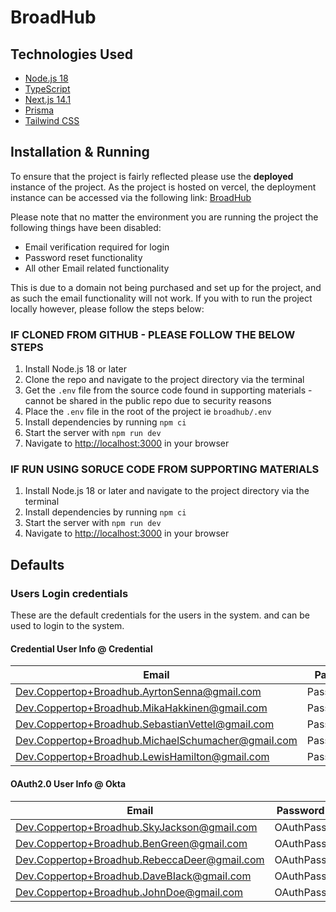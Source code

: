 # BroadHub
## Technologies Used
- [Node.js 18](https://nodejs.org/en/) 
- [TypeScript](https://www.typescriptlang.org/) 
- [Next.js 14.1](https://nextjs.org/) 
- [Prisma](https://www.prisma.io/) 
- [Tailwind CSS](https://tailwindcss.com/) 

## Installation & Running
To ensure that the project is fairly reflected please use the **deployed** instance of the project. As the project is hosted on vercel, the deployment instance can be accessed via the following link: [BroadHub](https://broadhub.vercel.app/)

Please note that no matter the environment you are running the project the following things have been disabled:
 - Email verification required for login 
 - Password reset functionality
 - All other Email related functionality

 This is due to a domain not being purchased and set up for the project, and as such the email functionality will not work.
If you with to run the project locally however, please follow the steps below:

### IF CLONED FROM GITHUB - PLEASE FOLLOW THE BELOW STEPS
1. Install Node.js 18 or later
2. Clone the repo and navigate to the project directory via the terminal
3. Get the `.env` file from the source code found in supporting materials - cannot be shared in the public repo due to security reasons
4. Place the `.env` file in the root of the project ie `broadhub/.env`
5. Install dependencies by running `npm ci`
6. Start the server with `npm run dev`
7. Navigate to [http://localhost:3000](http://localhost:3000) in your browser


### IF RUN USING SORUCE CODE FROM SUPPORTING MATERIALS
1. Install Node.js 18 or later and navigate to the project directory via the terminal
2. Install dependencies by running `npm ci`
3. Start the server with `npm run dev`
4. Navigate to [http://localhost:3000](http://localhost:3000) in your browser

## Defaults
### Users Login credentials
These are the default credentials for the users in the system. and can be used to login to the system.

#### Credential User Info @ Credential 
| Email             | Password  |
| ----------------- | --------- |
| Dev.Coppertop+Broadhub.AyrtonSenna@gmail.com | Password@1 |
| Dev.Coppertop+Broadhub.MikaHakkinen@gmail.com | Password@1 |
| Dev.Coppertop+Broadhub.SebastianVettel@gmaiI.com | Password@1 |
| Dev.Coppertop+Broadhub.MichaelSchumacher@gmaiI.com | Password@1 |
| Dev.Coppertop+Broadhub.LewisHamilton@gmail.com | Password@1 |

#### OAuth2.0 User Info @ Okta 
| Email             | Password  |
| ----------------- | --------- |
| Dev.Coppertop+Broadhub.SkyJackson@gmail.com | OAuthPass |
| Dev.Coppertop+Broadhub.BenGreen@gmail.com | OAuthPass |
| Dev.Coppertop+Broadhub.RebeccaDeer@gmaiI.com | OAuthPass |
| Dev.Coppertop+Broadhub.DaveBIack@gmaiI.com | OAuthPass |
| Dev.Coppertop+Broadhub.JohnDoe@gmail.com | OAuthPass |